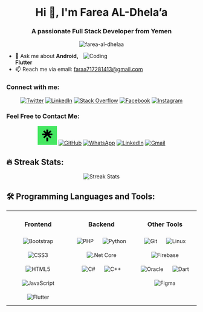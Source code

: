 <h1 align="center">Hi 👋, I'm Farea AL-Dhela’a</h1>
<h3 align="center">A passionate Full Stack Developer from Yemen</h3>

<p align="center">
  <img src="https://komarev.com/ghpvc/?username=farea-al-dhelaa&label=Profile%20views&color=0e75b6&style=flat" alt="farea-al-dhelaa" />
</p>

<img align="right" alt="Coding" src="https://cdn.dribbble.com/users/1162077/screenshots/3848914/programmer.gif" width="300" />

- 💬 Ask me about **Android, Flutter**  
- 📫 Reach me via email: [faraa717281413@gmail.com](mailto:faraa717281413@gmail.com)

### Connect with me:
<p align="center">
  <a href="https://twitter.com/fareaaldhelaa" target="_blank"><img src="https://raw.githubusercontent.com/rahuldkjain/github-profile-readme-generator/master/src/images/icons/Social/twitter.svg" alt="Twitter" height="30" width="40" /></a>
  <a href="https://linkedin.com/in/fareaaldhelaa" target="_blank"><img src="https://raw.githubusercontent.com/rahuldkjain/github-profile-readme-generator/master/src/images/icons/Social/linked-in-alt.svg" alt="LinkedIn" height="30" width="40" /></a>
  <a href="https://stackoverflow.com/users/fareaaldhelaa" target="_blank"><img src="https://raw.githubusercontent.com/rahuldkjain/github-profile-readme-generator/master/src/images/icons/Social/stack-overflow.svg" alt="Stack Overflow" height="30" width="40" /></a>
  <a href="https://fb.com/fareaaldhelaa" target="_blank"><img src="https://raw.githubusercontent.com/rahuldkjain/github-profile-readme-generator/master/src/images/icons/Social/facebook.svg" alt="Facebook" height="30" width="40" /></a>
  <a href="https://instagram.com/fareaaldhelaa" target="_blank"><img src="https://raw.githubusercontent.com/rahuldkjain/github-profile-readme-generator/master/src/images/icons/Social/instagram.svg" alt="Instagram" height="30" width="40" /></a>
</p>

### Feel Free to Contact Me:
<p align="center">
  <a href="https://linktr.ee/YCC2030"><img alt="Linktree" width="10%" src="https://github.com/Farea-YCC/Profiledata/blob/main/linktree.gif"/></a>
  <a href="https://github.com/Farea-YCC"><img alt="GitHub" width="10%" src="https://img.icons8.com/clouds/100/000000/github.png"/></a>
  <a href="https://wsend.co/967717281413"><img alt="WhatsApp" width="10%" src="https://img.icons8.com/clouds/100/000000/whatsapp.png"/></a>
  <a href="https://www.linkedin.com/in/farea-al-dhela-a-9624b431a/"><img alt="LinkedIn" width="10%" src="https://img.icons8.com/clouds/100/000000/linkedin.png"/></a>
  <a href="mailto:faraa717281413@gmail.com"><img alt="Gmail" width="10%" src="https://img.icons8.com/clouds/100/000000/apple-mail.png"/></a>
</p>

## 🔥 Streak Stats:
<p align="center">
    <img src="https://github-readme-streak-stats.herokuapp.com?user=Farea-YCC&theme=radical&date_format=M%20j%5B%2C%20Y%5D" alt="Streak Stats">  
</p>


## 🛠️ Programming Languages and Tools:

<table><tr><td valign="top" width="33%">
<h3 align="center">Frontend</h3>
<div align="center">  
  <img style="margin: 10px" src="https://profilinator.rishav.dev/skills-assets/bootstrap-plain.svg" alt="Bootstrap" height="50" />  
  <img style="margin: 10px" src="https://profilinator.rishav.dev/skills-assets/css3-original-wordmark.svg" alt="CSS3" height="50" />  
  <img style="margin: 10px" src="https://profilinator.rishav.dev/skills-assets/html5-original-wordmark.svg" alt="HTML5" height="50" />  
  <img style="margin: 10px" src="https://profilinator.rishav.dev/skills-assets/javascript-original.svg" alt="JavaScript" height="50" /> 
  <img style="margin: 10px" src="https://profilinator.rishav.dev/skills-assets/flutterio-icon.svg" alt="Flutter" height="50" /> 
</div>
</td><td valign="top" width="33%">
<h3 align="center">Backend</h3>
<div align="center">  
  <img style="margin: 10px" src="https://profilinator.rishav.dev/skills-assets/php-original.svg" alt="PHP" height="50" />  
  <img style="margin: 10px" src="https://profilinator.rishav.dev/skills-assets/python-original.svg" alt="Python" height="50" />  
  <img style="margin: 10px" src="https://profilinator.rishav.dev/skills-assets/dotnetcore.png" alt=".Net Core" height="50" />  
  <img style="margin: 10px" src="https://profilinator.rishav.dev/skills-assets/csharp-original.svg" alt="C#" height="50" />  
  <img style="margin: 10px" src="https://profilinator.rishav.dev/skills-assets/cplusplus-original.svg" alt="C++" height="50" />  
</div>
</td><td valign="top" width="33%">
<h3 align="center">Other Tools</h3>
<div align="center">  
  <img style="margin: 10px" src="https://profilinator.rishav.dev/skills-assets/git-scm-icon.svg" alt="Git" height="50" />  
  <img style="margin: 10px" src="https://profilinator.rishav.dev/skills-assets/linux-original.svg" alt="Linux" height="50" />  
  <img style="margin: 10px" src="https://profilinator.rishav.dev/skills-assets/firebase.png" alt="Firebase" height="50" />  
  <img style="margin: 10px" src="https://profilinator.rishav.dev/skills-assets/oracle-original.svg" alt="Oracle" height="50" />
  <img style="margin: 10px" src="https://profilinator.rishav.dev/skills-assets/dartlang-icon.svg" alt="Dart" height="50" />  
  <img style="margin: 10px" src="https://profilinator.rishav.dev/skills-assets/figma-icon.svg" alt="Figma" height="50" /> 
</div>
</td></tr></table>
